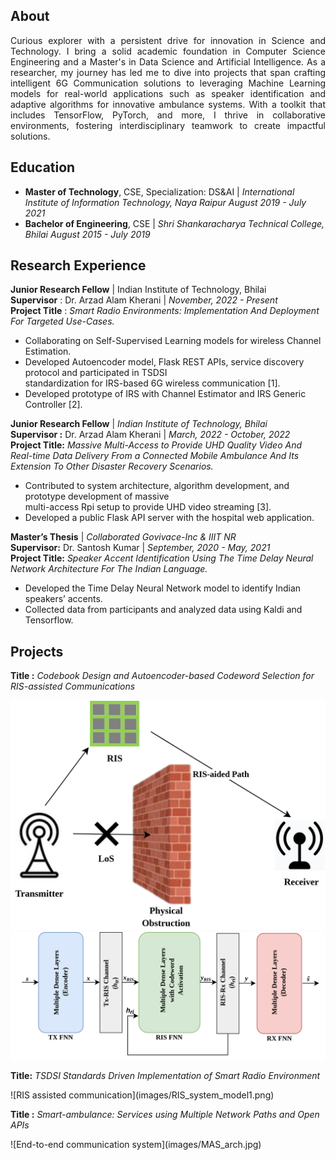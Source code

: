 
## About
<p align="justify"> 
Curious explorer with a persistent drive for innovation in Science and Technology. I bring a solid academic foundation in Computer Science Engineering and a Master's in Data Science and Artificial Intelligence. As a researcher, my journey has led me to dive into projects that span crafting intelligent 6G Communication solutions to leveraging Machine Learning models for real-world applications such as speaker identification and adaptive algorithms for innovative ambulance systems. With a toolkit that includes TensorFlow, PyTorch, and more, I thrive in collaborative environments, fostering interdisciplinary teamwork to create impactful solutions. 
</p>


## Education 
  - **Master of Technology**, CSE, Specialization: DS&AI | *International Institute of Information Technology, Naya Raipur* _August 2019 - July 2021_
  - **Bachelor of Engineering**, CSE | *Shri Shankaracharya Technical College, Bhilai* _August 2015 - July 2019_

## Research Experience
 **Junior Research Fellow** | Indian Institute of Technology, Bhilai \
   **Supervisor** : Dr. Arzad Alam Kherani | _November, 2022 - Present_ \
   **Project Title** : *Smart Radio Environments: Implementation And Deployment For Targeted Use-Cases.*
   - Collaborating on Self-Supervised Learning models for wireless Channel Estimation.
   - Developed Autoencoder model, Flask REST APIs, service discovery protocol and participated in TSDSI \
     standardization for IRS-based 6G wireless communication [1].
   - Developed prototype of IRS with Channel Estimator and IRS Generic Controller [2].
   
  **Junior Research Fellow** | *Indian Institute of Technology, Bhilai*\
   **Supervisor :** Dr. Arzad Alam Kherani   |     _March, 2022 - October, 2022_\
   **Project Title:** *Massive Multi-Access to Provide UHD Quality Video And Real-time Data Delivery From 
     a Connected Mobile Ambulance And Its Extension To Other Disaster Recovery Scenarios.*
   - Contributed to system architecture, algorithm development, and prototype development of massive\
     multi-access Rpi setup to provide UHD video streaming [3].
   - Developed a public Flask API server with the hospital web application.

 **Master’s Thesis** | *Collaborated Govivace-Inc & IIIT NR*\
   **Supervisor:** Dr. Santosh Kumar       |  _September, 2020 - May, 2021_\
   **Project Title:** *Speaker Accent Identification Using The Time Delay Neural Network Architecture For The
   Indian Language.*
   - Developed the Time Delay Neural Network model to identify Indian speakers’ accents.
   - Collected data from participants and analyzed data using Kaldi and Tensorflow.

## Projects
**Title :** *Codebook Design and Autoencoder-based Codeword Selection for RIS-assisted Communications*
<p align="justify"> 
<!-- The one-bit beamforming codebook for Reconfigurable Intelligent Surfaces (RIS) is designed for an indoor environment. Each codeword in a codebook is a phase pattern at RIS elements that reflects the signal to a desired angle. Those codewords are computed for a specific reflection angle that maximizes the signal-to-noise ratio (SNR) at the receiver (RX). Since multiple codewords can maximize the SNR, an algorithm to reduce the size of the codebook is proposed. This ensures that the codebook does not contain repetitive codewords. In addition, after the codebook design, the codeword selection procedure is performed using an Autoencoder (AE) that minimizes the Bit Error Rate (BER) at the receiver. The proposed method shows promising results compared to existing techniques regarding BER with reduced codebook size. -->
</p>
<!-- <center> <img src="images/RIS_intro.png", alt="centered image", width="100%" /> </center> -->
<!-- <img src="images/AEpaperDiagram.png", width="100%"/> -->


![RIS assisted communication without Line of Sight](images/RIS_intro.png)
![Autoencoder for RIS assisted communication](images/AEpaperDiagram.png)



**Title:** *TSDSI Standards Driven Implementation of Smart Radio Environment*
<p align="justify"> 
<!-- This paper presents a prototype implementation of an intelligent radio environment (SRE) based communication system. A
reflecting plate, a reconfigurable intelligent surface (RIS) is placed between the transmitter and receiver to build the SRE. The RIS
can rotate to reflect the incident wave in a particular direction. The experimental model consists of a channel estimator (CE),
a generic RIS controller (GRC), and a RIS-specific controller (RSC). The channel estimator is equipped with two USRP’s that
act as transmitter and receiver. Further, based on the desired throughput requirements, the CE sends commands to the GRC,
which in turn sends commands to the RSC that controls the RIS. Since a RIS can be designed and fabricated in many ways, a
TSDSI standard is in place to list the interface/messages between the wireless system and the RIS. These standardized commands
are used to exchange messages between the GRC and RSC. With this setup, the received power improvement of around 20 dBm has
been achieved if RIS is deployed. Also, an algorithm at GRC finds the beamforming angle where the received power is maximized. -->
<!-- <img src="images/RIS_system_model1.png", width="100%"/> -->
</p>
![RIS assisted communication](images/RIS_system_model1.png)

**Title :**  *Smart-ambulance: Services using Multiple Network Paths and Open APIs*

<p align="justify"> 
<!-- Nowadays, to enhance patient care and pre-hospital services, the healthcare and emergency response systems have
come together to provide immediate and timely treatment via smart ambulance services. These services are improving to match
the current healthcare requirements for patient care, which equally demand up-gradation at the hospital end for immediate
and speedy services. We first present a multi-access solution for streaming ultra-high definition video in the uplink from a mobile
system. We propose an application layer solution to intelligently split and distribute the video traffic among the multiple network
paths and interfaces and apply inter-stream coding for reliable transmission. The approach aims to enhance and control the end-
to-end delay jitter performance in multi-access. We then propose a standardized set of APIs to access the smart-ambulance services
(live data) for better utilization of the information, making the hospital system highly responsive and adaptable to the demands
of critical situations to enhance the (pre- and post-) healthcare system. We share the product-level implementation and real--
world results with a detailed explanation of front-end and back-end procedures to validate the proposed algorithms. -->
<!-- <img src="images/MAS_arch.jpg", width="100%"/> -->
</p>
![End-to-end communication system](images/MAS_arch.jpg)



